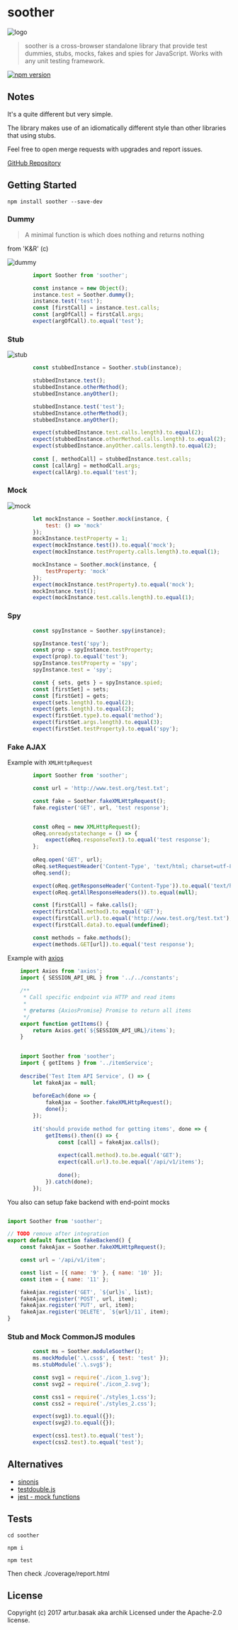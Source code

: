 # soother

![logo](https://raw.githubusercontent.com/archik408/soother/master/media/logo.png)

> soother is a cross-browser standalone library that provide test dummies, stubs, mocks, fakes and spies for JavaScript. Works with any unit testing framework.

[![npm version](https://img.shields.io/npm/v/soother.svg?style=flat-square)](https://www.npmjs.com/package/soother)


## Notes
It's a quite different but very simple.

The library makes use of an idiomatically different style than other libraries that using stubs.

Feel free to open merge requests with upgrades and report issues.

[GitHub Repository](https://github.com/archik408/soother)


## Getting Started

```
npm install soother --save-dev
```

### Dummy
>A minimal function is which does nothing and returns nothing

from 'K&amp;R' (c)

![dummy](https://raw.githubusercontent.com/archik408/soother/master/media/dummy_d.png)

```javascript
        import Soother from 'soother';

        const instance = new Object();
        instance.test = Soother.dummy();
        instance.test('test');
        const [firstCall] = instance.test.calls;
        const [argOfCall] = firstCall.args;
        expect(argOfCall).to.equal('test');
```

### Stub

![stub](https://raw.githubusercontent.com/archik408/soother/master/media/stub_d.png)

```javascript
        const stubbedInstance = Soother.stub(instance);

        stubbedInstance.test();
        stubbedInstance.otherMethod();
        stubbedInstance.anyOther();

        stubbedInstance.test('test');
        stubbedInstance.otherMethod();
        stubbedInstance.anyOther();

        expect(stubbedInstance.test.calls.length).to.equal(2);
        expect(stubbedInstance.otherMethod.calls.length).to.equal(2);
        expect(stubbedInstance.anyOther.calls.length).to.equal(2);
        
        const [, methodCall] = stubbedInstance.test.calls;
        const [callArg] = methodCall.args;
        expect(callArg).to.equal('test');
```

### Mock

![mock](https://raw.githubusercontent.com/archik408/soother/master/media/mock_d.png)

```javascript
        let mockInstance = Soother.mock(instance, {
            test: () => 'mock'
        });
        mockInstance.testProperty = 1;
        expect(mockInstance.test()).to.equal('mock');
        expect(mockInstance.testProperty.calls.length).to.equal(1);

        mockInstance = Soother.mock(instance, {
            testProperty: 'mock'
        });
        expect(mockInstance.testProperty).to.equal('mock');
        mockInstance.test();
        expect(mockInstance.test.calls.length).to.equal(1);
```

### Spy

```javascript
        const spyInstance = Soother.spy(instance);

        spyInstance.test('spy');
        const prop = spyInstance.testProperty;
        expect(prop).to.equal('test');
        spyInstance.testProperty = 'spy';
        spyInstance.test = 'spy';

        const { sets, gets } = spyInstance.spied;
        const [firstSet] = sets;
        const [firstGet] = gets;
        expect(sets.length).to.equal(2);
        expect(gets.length).to.equal(2);
        expect(firstGet.type).to.equal('method');
        expect(firstGet.args.length).to.equal(3);
        expect(firstSet.testProperty).to.equal('spy');
```

### Fake AJAX

Example with `XMLHttpRequest`

```javascript
        import Soother from 'soother';

        const url = 'http://www.test.org/test.txt';

        const fake = Soother.fakeXMLHttpRequest();
        fake.register('GET', url, 'test response');


        const oReq = new XMLHttpRequest();
        oReq.onreadystatechange = () => {
            expect(oReq.responseText).to.equal('test response');
        };
        
        oReq.open('GET', url);
        oReq.setRequestHeader('Content-Type', 'text/html; charset=utf-8');
        oReq.send();

        expect(oReq.getResponseHeader('Content-Type')).to.equal('text/html; charset=utf-8');
        expect(oReq.getAllResponseHeaders()).to.equal(null);

        const [firstCall] = fake.calls();
        expect(firstCall.method).to.equal('GET');
        expect(firstCall.url).to.equal('http://www.test.org/test.txt');
        expect(firstCall.data).to.equal(undefined);

        const methods = fake.methods();
        expect(methods.GET[url]).to.equal('test response');
```

Example with [axios](https://github.com/axios/axios)

```javascript
    import Axios from 'axios';
    import { SESSION_API_URL } from '../../constants';
    
    /**
     * Call specific endpoint via HTTP and read items
     *
     * @returns {AxiosPromise} Promise to return all items
     */
    export function getItems() {
        return Axios.get(`${SESSION_API_URL}/items`);
    }
    
```
```javascript
    import Soother from 'soother';
    import { getItems } from '../itemService';
    
    describe('Test Item API Service', () => {
        let fakeAjax = null;
    
        beforeEach(done => {
            fakeAjax = Soother.fakeXMLHttpRequest();
            done();
        });
    
        it('should provide method for getting items', done => {
            getItems().then(() => {
                const [call] = fakeAjax.calls();
    
                expect(call.method).to.be.equal('GET');
                expect(call.url).to.be.equal('/api/v1/items');
    
                done();
            }).catch(done);
        });
```
You also can setup fake backend with end-point mocks
```javascript

import Soother from 'soother';

// TODO remove after integration
export default function fakeBackend() {
    const fakeAjax = Soother.fakeXMLHttpRequest();

    const url = '/api/v1/item';

    const list = [{ name: '9' }, { name: '10' }];
    const item = { name: '11' };

    fakeAjax.register('GET', `${url}s`, list);
    fakeAjax.register('POST', url, item);
    fakeAjax.register('PUT', url, item);
    fakeAjax.register('DELETE', `${url}/11`, item);
}
```


### Stub and Mock CommonJS modules
```javascript
        const ms = Soother.moduleSoother();
        ms.mockModule('.\.css$', { test: 'test' });
        ms.stubModule('.\.svg$');

        const svg1 = require('./icon_1.svg');
        const svg2 = require('./icon_2.svg');

        const css1 = require('./styles_1.css');
        const css2 = require('./styles_2.css');

        expect(svg1).to.equal({});
        expect(svg2).to.equal({});

        expect(css1.test).to.equal('test');
        expect(css2.test).to.equal('test');
```

## Alternatives

* [sinonjs](https://github.com/sinonjs/)
* [testdouble.js](https://github.com/testdouble/testdouble.js)
* [jest - mock functions](https://facebook.github.io/jest/docs/en/mock-functions.html)


## Tests

`cd soother`

`npm i`

`npm test`

Then check ./coverage/report.html


## License
Copyright (c) 2017 artur.basak aka archik
Licensed under the Apache-2.0 license.
